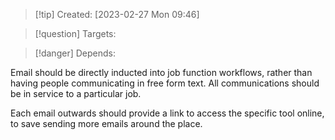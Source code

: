 
>[!tip] Created: [2023-02-27 Mon 09:46]

>[!question] Targets: 

>[!danger] Depends: 

Email should be directly inducted into job function workflows, rather than having people communicating in free form text.  All communications should be in service to a particular job.

Each email outwards should provide a link to access the specific tool online, to save sending more emails around the place.